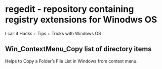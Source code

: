 # regedit - repository containing registry extensions for Winodws OS

I call it Hacks + Tips + Tricks with Windows OS

Win_ContextMenu_Copy list of directory items
----------------
Helps to Copy a Folder’s File List in Windows from context menu.
